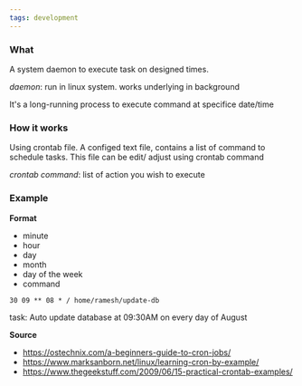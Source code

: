 ```yaml
---
tags: development
---
```


### What
A system daemon to execute task on designed times.

*daemon*: run in linux system. works underlying in background

It's a long-running process to execute command at specifice date/time

### How it works
Using crontab file.
A configed text file, contains a list of command to schedule tasks. 
This file can be edit/ adjust using crontab command

*crontab command*: list of action you wish to execute

### Example
**Format**
- minute
- hour
- day
- month
- day of the week
- command

`30 09 ** 08 * / home/ramesh/update-db`

task: Auto update database at 09:30AM on every day of August

**Source**
- https://ostechnix.com/a-beginners-guide-to-cron-jobs/
- https://www.marksanborn.net/linux/learning-cron-by-example/
- https://www.thegeekstuff.com/2009/06/15-practical-crontab-examples/